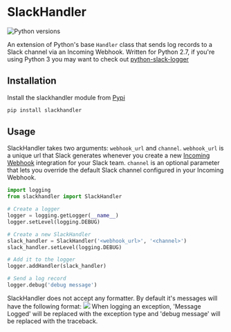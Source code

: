 SlackHandler
===================
![Python versions](https://img.shields.io/badge/python-2.7-blue.svg)

An extension of Python's base `Handler` class that sends log records to a Slack channel via an Incoming Webhook. Written for Python 2.7, if you're using Python 3 you may want to check out [python-slack-logger](https://github.com/junhwi/python-slack-logger)

Installation
------------
Install the slackhandler module from [Pypi](https://pypi.python.org/pypi/slackhandler)
```bash
pip install slackhandler
```

Usage
-------
SlackHandler takes two arguments: `webhook_url` and `channel`. `webhook_url` is a unique url that Slack generates whenever you create a new [Incoming Webhook](https://api.slack.com/incoming-webhooks) integration for your Slack team. `channel` is an optional parameter that lets you override the default Slack channel configured in your Incoming Webhook.

```python
import logging
from slackhandler import SlackHandler

# Create a logger
logger = logging.getLogger(__name__)
logger.setLevel(logging.DEBUG)

# Create a new SlackHandler
slack_handler = SlackHandler('<webhook_url>', '<channel>')
slack_handler.setLevel(logging.DEBUG)

# Add it to the logger
logger.addHandler(slack_handler)

# Send a log record
logger.debug('debug message')
```

SlackHandler does not accept any formatter. By default it's messages will have the following format:
![](https://jperezlatimes.github.io/slackhandler.png)
When logging an exception, 'Message Logged' will be replaced with the exception type and 'debug message' will be replaced with the traceback.
